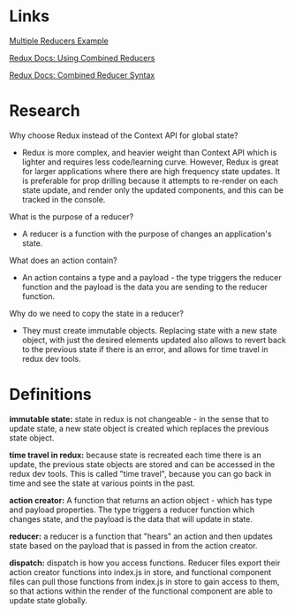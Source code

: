 # Links

[Multiple Reducers Example](https://www.youtube.com/watch?v=gBER4Or86hE)

[Redux Docs: Using Combined Reducers](https://redux.js.org/recipes/structuring-reducers/using-combinereducers/)

[Redux Docs: Combined Reducer Syntax](https://redux.js.org/api/combinereducers/)

# Research 

Why choose Redux instead of the Context API for global state?

- Redux is more complex, and heavier weight than Context API which is lighter and requires less code/learning curve. However, Redux is great for larger applications where there are high frequency state updates. It is preferable for prop drilling because it attempts to re-render on each state update, and render only the updated components, and this can be tracked in the console.

What is the purpose of a reducer?

- A reducer is a function with the purpose of changes an application's state.

What does an action contain?

- An action contains a type and a payload - the type triggers the reducer function and the payload is the data you are sending to the reducer function.

Why do we need to copy the state in a reducer?

- They must create immutable objects. Replacing state with a new state object, with just the desired elements updated also allows to revert back to the previous state if there is an error, and allows for time travel in redux dev tools.

# Definitions

**immutable state:** state in redux is not changeable - in the sense that to update state, a new state object is created which replaces the previous state object.

**time travel in redux:** because state is recreated each time there is an update, the previous state objects are stored and can be accessed in the redux dev tools. This is called "time travel", because you can go back in time and see the state at various points in the past.

**action creator:** A function that returns an action object - which has type and payload properties. The type triggers a reducer function which changes state, and the payload is the data that will update in state.

**reducer:** a reducer is a function that "hears" an action and then updates state based on the payload that is passed in from the action creator.

**dispatch:** dispatch is how you access functions. Reducer files export their action creator functions into index.js in store, and functional component files can pull those functions from index.js in store to gain access to them, so that actions within the render of the functional component are able to update state globally.